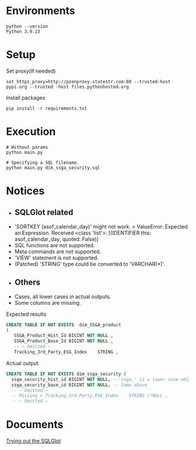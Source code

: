 # Environments
```
python --version
Python 3.9.13
```

# Setup
Set proxy(If needed)
```shell
set https_proxy=http://pzenproxy.statestr.com:80 --trusted-host pypi.org --trusted -host files.pythonhosted.org
```
Install packages
```shell
pip install -r requirements.txt
```

# Execution
```shell
# Without params
python main.py

# Specifying a SQL filename.
python main.py dim_ssga_security.sql
```

# Notices
  - ## SQLGlot related
  - 'SORTKEY (asof_calendar_day)' might not work. > ValueError: Expected an Expression. Received <class 'list'>: [(IDENTIFIER this: asof_calendar_day, quoted: False)]
  - SQL functions are not supported.
  - Meta commands are not supported.
  - 'VIEW' statement is not supported.
  - (Patched) 'STRING' type could be converted to 'VARCHAR(*)'.
  - ## Others
  - Cases, all lower cases in actual outputs.
  - Some columns are missing.

Expected results
```SQL
CREATE TABLE IF NOT EXISTS  dim_SSGA_product
(
   SSGA_Product_Hist_Id BIGINT NOT NULL ,
   SSGA_Product_Base_Id BIGINT NOT NULL ,
   -- ~ Omitted ~
   Tracking_3rd_Party_ESG_Index    STRING ,
```

Actual output
```SQL
CREATE TABLE IF NOT EXISTS dim_ssga_security (
  ssga_security_hist_id BIGINT NOT NULL, --'ssga_' is a lower case while original is upper case 'SSGA_'
  ssga_security_base_id BIGINT NOT NULL, -- Same above
  -- ~ Omitted ~
  -- Missing > Tracking_3rd_Party_ESG_Index    STRING /*NULL ,
  -- ~ Omitted ~
```

# Documents
[Trying out the SQLGlot](docs/trying_out_sqlglot.md)
